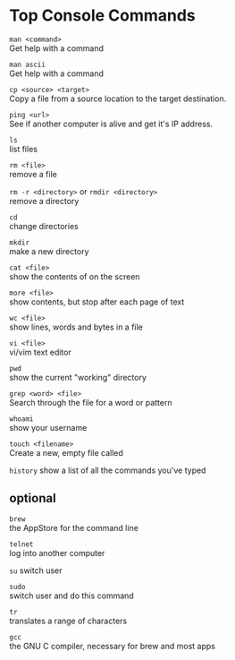 Top Console Commands
===========================
`man <command>`  
Get help with a command

`man ascii`  
Get help with a command

`cp <source> <target>`  
Copy a file from a source location to the target destination. 

`ping <url>`  
See if another computer is alive and get it's IP address.

`ls`  
list files

`rm <file>`  
remove a file

`rm -r <directory>` or `rmdir <directory>`  
remove a directory

`cd`  
change directories

`mkdir`  
make a new directory

`cat <file>`  
show the contents of <file> on the screen

`more <file>`  
show <file> contents, but stop after each page of text

`wc <file>`  
show lines, words and bytes in a file

`vi <file>`  
vi/vim text editor

`pwd`  
show the current "working" directory

`grep <word> <file>`  
Search through the file for a word or pattern

`whoami`  
show your username

`touch <filename>`  
Create a new, empty file called <filename>

`history`
show a list of all the commands you've typed

optional
--------
`brew`  
the AppStore for the command line

`telnet`  
log into another computer

`su` 
switch user

`sudo`  
switch user and do this command

`tr`  
translates a range of characters

`gcc`  
the GNU C compiler, necessary for brew and most apps

